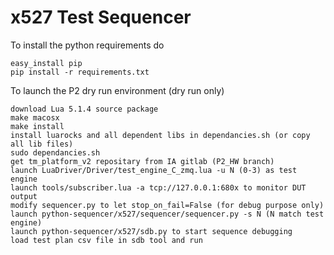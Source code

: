 x527 Test Sequencer
=====

To install the python requirements do

    easy_install pip
    pip install -r requirements.txt



To launch the P2 dry run environment (dry run only)

	download Lua 5.1.4 source package
	make macosx
	make install
	install luarocks and all dependent libs in dependancies.sh (or copy all lib files)
	sudo dependancies.sh
	get tm_platform_v2 repositary from IA gitlab (P2_HW branch)
	launch LuaDriver/Driver/test_engine_C_zmq.lua -u N (0-3) as test engine
	launch tools/subscriber.lua -a tcp://127.0.0.1:680x to monitor DUT output
	modify sequencer.py to let stop_on_fail=False (for debug purpose only)
	launch python-sequencer/x527/sequencer/sequencer.py -s N (N match test engine)
	launch python-sequencer/x527/sdb.py to start sequence debugging
	load test plan csv file in sdb tool and run